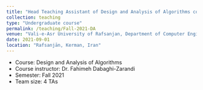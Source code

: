```yaml
---
title: "Head Teaching Assistant of Design and Analysis of Algorithms course"
collection: teaching
type: "Undergraduate course"
permalink: /teaching/Fall-2021-DA
venue: "Vali-e-Asr University of Rafsanjan, Department of Computer Engineering"
date: 2021-09-01
location: "Rafsanjān, Kerman, Iran"
---
```


- Course: Design and Analysis of Algorithms
- Course instructor: Dr. Fahimeh Dabaghi-Zarandi
- Semester: Fall 2021
- Team size: 4 TAs

